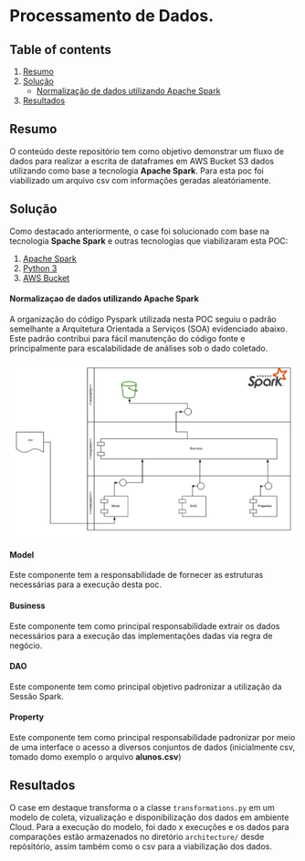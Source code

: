 # Processamento de Dados.

## Table of contents
1. [Resumo](#resumo)
2. [Solução](#solucao)
    - [Normalização de dados utilizando Apache Spark](#normalizacao)
3. [Resultados](#resultados)

## Resumo <a name="resumo"></a>
O conteúdo deste repositório tem como objetivo demonstrar um fluxo de dados para realizar a escrita de dataframes em AWS Bucket S3
dados utilizando como base a tecnologia **Apache Spark**. Para esta poc foi viabilizado um arquivo csv
com informações geradas aleatóriamente.

## Solução <a name="solucao"></a>
Como destacado anteriormente, o case foi solucionado com base na tecnologia **Spache Spark** e outras tecnologias que 
viabilizaram esta POC:
1. [Apache Spark](https://spark.apache.org/)
2. [Python 3](https://www.python.org/)
3. [AWS Bucket](https://aws.amazon.com/s3/)

#### Normalizaçao de dados utilizando Apache Spark <a name="normalizacao"></a>
A organização do código Pyspark utilizada nesta POC seguiu o padrão semelhante a Arquitetura Orientada a Serviços (SOA) 
evidenciado abaixo. Este padrão contribui para fácil manutenção do código fonte e principalmente para escalabilidade de análises sob o dado coletado.

![DATA](architecture/kog.png)
#### Model
Este componente tem a responsabilidade de fornecer as estruturas necessárias para a execução desta poc.

#### Business
Este componente tem como principal responsabilidade extrair os dados necessários para a execução das implementações dadas via regra de negócio.

#### DAO
Este componente tem como principal objetivo padronizar a utilização da Sessão Spark.

#### Property
Este componente tem como principal responsabilidade padronizar por meio de uma interface o acesso a diversos conjuntos 
de dados (inicialmente csv, tomado domo exemplo o arquivo **alunos.csv**)

## Resultados <a name="resultados"></a>
O case em destaque transforma o a classe `transformations.py` em um modelo de coleta, vizualização e disponibilização dos dados
em ambiente Cloud. Para a execução do modelo, foi dado x execuções e os dados para comparações estão armazenados 
no diretório `architecture/` desde repósitório, assim também como o csv para a viabilização dos dados.